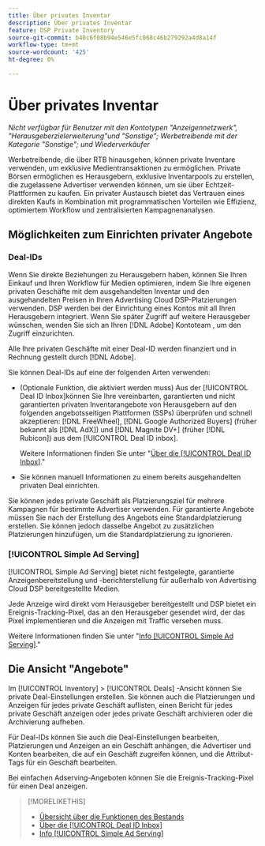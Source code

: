 ```yaml
---
title: Über privates Inventar
description: Über privates Inventar
feature: DSP Private Inventory
source-git-commit: b40c6f08b94e546e5fc068c46b279292a4d8a14f
workflow-type: tm+mt
source-wordcount: '425'
ht-degree: 0%

---
```


# Über privates Inventar

*Nicht verfügbar für Benutzer mit den Kontotypen &quot;Anzeigennetzwerk&quot;, &quot;Herausgeberzielerweiterung&quot;und &quot;Sonstige&quot;; Werbetreibende mit der Kategorie &quot;Sonstige&quot;; und Wiederverkäufer*

Werbetreibende, die über RTB hinausgehen, können private Inventare verwenden, um exklusive Medientransaktionen zu ermöglichen. Private Börsen ermöglichen es Herausgebern, exklusive Inventarpools zu erstellen, die zugelassene Advertiser verwenden können, um sie über Echtzeit-Plattformen zu kaufen. Ein privater Austausch bietet das Vertrauen eines direkten Kaufs in Kombination mit programmatischen Vorteilen wie Effizienz, optimiertem Workflow und zentralisierten Kampagnenanalysen.

## Möglichkeiten zum Einrichten privater Angebote

### Deal-IDs

Wenn Sie direkte Beziehungen zu Herausgebern haben, können Sie Ihren Einkauf und Ihren Workflow für Medien optimieren, indem Sie Ihre eigenen privaten Geschäfte mit dem ausgehandelten Inventar und den ausgehandelten Preisen in Ihren Advertising Cloud DSP-Platzierungen verwenden. DSP werden bei der Einrichtung eines Kontos mit all Ihren Herausgebern integriert. Wenn Sie später Zugriff auf weitere Herausgeber wünschen, wenden Sie sich an Ihren [!DNL Adobe] Kontoteam , um den Zugriff einzurichten. <!-- + sentence from Ramey? (no longer here) about how we certify the publishers -->

Alle Ihre privaten Geschäfte mit einer Deal-ID werden finanziert und in Rechnung gestellt durch [!DNL Adobe].

Sie können Deal-IDs auf eine der folgenden Arten verwenden:

* (Optionale Funktion, die aktiviert werden muss) Aus der [!UICONTROL Deal ID Inbox]können Sie Ihre vereinbarten, garantierten und nicht garantierten privaten Inventarangebote von Herausgebern auf den folgenden angebotsseitigen Plattformen (SSPs) überprüfen und schnell akzeptieren: [!DNL FreeWheel], [!DNL Google Authorized Buyers] (früher bekannt als [!DNL AdX]) und [!DNL Magnite DV+] (früher [!DNL Rubicon]) aus dem [!UICONTROL Deal ID inbox].

   Weitere Informationen finden Sie unter &quot;[Über die [!UICONTROL Deal ID Inbox]](deal-id-inbox-about.md).&quot;

* Sie können manuell Informationen zu einem bereits ausgehandelten privaten Deal einrichten.

Sie können jedes private Geschäft als Platzierungsziel für mehrere Kampagnen für bestimmte Advertiser verwenden. Für garantierte Angebote müssen Sie nach der Erstellung des Angebots eine Standardplatzierung erstellen. Sie können jedoch dasselbe Angebot zu zusätzlichen Platzierungen hinzufügen, um die Standardplatzierung zu ignorieren.

### [!UICONTROL Simple Ad Serving]

[!UICONTROL Simple Ad Serving] bietet nicht festgelegte, garantierte Anzeigenbereitstellung und -berichterstellung für außerhalb von Advertising Cloud DSP bereitgestellte Medien.

Jede Anzeige wird direkt vom Herausgeber bereitgestellt und DSP bietet ein Ereignis-Tracking-Pixel, das an den Herausgeber gesendet wird, der das Pixel implementieren und die Anzeigen mit Traffic versehen muss.

Weitere Informationen finden Sie unter &quot;[Info [!UICONTROL Simple Ad Serving]](simple-deal-about.md).&quot;

## Die Ansicht &quot;Angebote&quot;

Im [!UICONTROL Inventory] > [!UICONTROL Deals] -Ansicht können Sie private Deal-Einstellungen erstellen. Sie können auch die Platzierungen und Anzeigen für jedes private Geschäft auflisten, einen Bericht für jedes private Geschäft anzeigen oder jedes private Geschäft archivieren oder die Archivierung aufheben.

Für Deal-IDs können Sie auch die Deal-Einstellungen bearbeiten, Platzierungen und Anzeigen an ein Geschäft anhängen, die Advertiser und Konten bearbeiten, die auf ein Geschäft zugreifen können, und die Attribut-Tags für ein Geschäft bearbeiten.

Bei einfachen Adserving-Angeboten können Sie die Ereignis-Tracking-Pixel für einen Deal anzeigen.

>[!MORELIKETHIS]
>
>* [Übersicht über die Funktionen des Bestands](/help/dsp/inventory/inventory-overview.md)
>* [Über die [!UICONTROL Deal ID Inbox]](/help/dsp/inventory/deal-id-inbox-about.md)
>* [Info [!UICONTROL Simple Ad Serving]](simple-deal-about.md)

